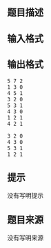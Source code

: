 


## 题目描述
## 输入格式
## 输出格式

```input1
5 7 2
1 3 0
4 5 1
3 2 0
5 3 1
4 3 0
1 2 1
4 2 1

```
```output1
3 2 0
4 3 0
5 3 1
1 2 1
```

## 提示
没有写明提示
## 题目来源
没有写明来源


